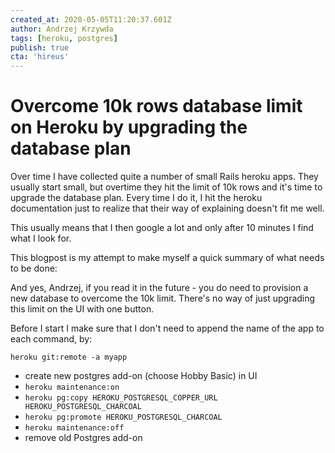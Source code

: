 ```yaml
---
created_at: 2020-05-05T11:20:37.601Z
author: Andrzej Krzywda
tags: [heroku, postgres]
publish: true
cta: 'hireus'
---
```


# Overcome 10k rows database limit on Heroku by upgrading the database plan

Over time I have collected quite a number of small Rails heroku apps. They usually start small, but overtime they hit the limit of 10k rows and it's time to upgrade the database plan. Every time I do it, I hit the heroku documentation just to realize that their way of explaining doesn't fit me well.

This usually means that I then google a lot and only after 10 minutes I find what I look for.

This blogpost is my attempt to make myself a quick summary of what needs to be done:

And yes, Andrzej, if you read it in the future - you do need to provision a new database to overcome the 10k limit. There's no way of just upgrading this limit on the UI with one button.


Before I start I make sure that I don't need to append the name of the app to each command, by:

`heroku git:remote -a myapp`

* create new postgres add-on (choose Hobby Basic) in UI
* `heroku maintenance:on`
* `heroku pg:copy HEROKU_POSTGRESQL_COPPER_URL HEROKU_POSTGRESQL_CHARCOAL` 
* `heroku pg:promote HEROKU_POSTGRESQL_CHARCOAL`
* `heroku maintenance:off`
* remove old Postgres add-on

